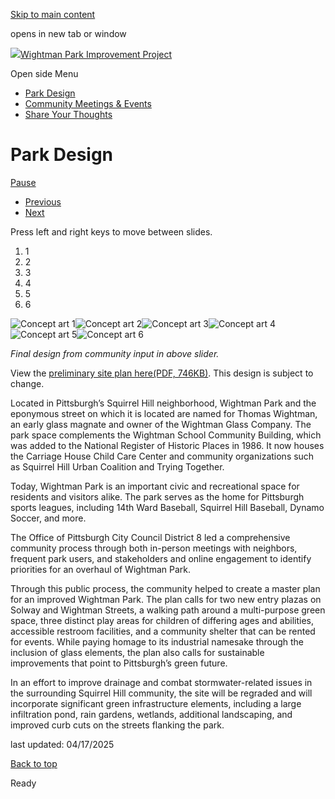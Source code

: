 [Skip to main content](https://www.pittsburghpa.gov/City-Government/City-Council/Districts/Erika-Strassburger-District-8/Wightman-Park-Improvement-Project/Park-Design#main-content)

opens in new tab or window

[![](https://www.pittsburghpa.gov/files/ocwebsite/f1eacc7f-f25b-4556-b5ae-24e3d5a59c99/logo.png?w=364)Wightman Park Improvement Project](https://www.pittsburghpa.gov/City-Government/City-Council/Districts/Erika-Strassburger-District-8/Wightman-Park-Improvement-Project)

Open side Menu

- [Park Design](https://www.pittsburghpa.gov/City-Government/City-Council/Districts/Erika-Strassburger-District-8/Wightman-Park-Improvement-Project/Park-Design)
- [Community Meetings & Events](https://www.pittsburghpa.gov/City-Government/City-Council/Districts/Erika-Strassburger-District-8/Wightman-Park-Improvement-Project/Community-Meetings-Events)
- [Share Your Thoughts](https://www.pittsburghpa.gov/City-Government/City-Council/Districts/Erika-Strassburger-District-8/Wightman-Park-Improvement-Project/Share-Your-Thoughts)

# Park Design

[Pause](https://www.pittsburghpa.gov/City-Government/City-Council/Districts/Erika-Strassburger-District-8/Wightman-Park-Improvement-Project/Park-Design#)

- [Previous](https://www.pittsburghpa.gov/City-Government/City-Council/Districts/Erika-Strassburger-District-8/Wightman-Park-Improvement-Project/Park-Design#)
- [Next](https://www.pittsburghpa.gov/City-Government/City-Council/Districts/Erika-Strassburger-District-8/Wightman-Park-Improvement-Project/Park-Design#)

Press left and right keys to move between slides.

1. 1
2. 2
3. 3
4. 4
5. 5
6. 6

![Concept art 1](https://www.pittsburghpa.gov/files/assets/city/v/1/city-council/images/d8/plan-page-slider/1.jpg)![Concept art 2](https://www.pittsburghpa.gov/files/assets/city/v/1/city-council/images/d8/plan-page-slider/2.jpg)![Concept art 3](https://www.pittsburghpa.gov/files/assets/city/v/1/city-council/images/d8/plan-page-slider/3.jpg)![Concept art 4](https://www.pittsburghpa.gov/files/assets/city/v/1/city-council/images/d8/plan-page-slider/4.jpg)![Concept art 5](https://www.pittsburghpa.gov/files/assets/city/v/1/city-council/images/d8/plan-page-slider/5.jpg)![Concept art 6](https://www.pittsburghpa.gov/files/assets/city/v/1/city-council/images/d8/plan-page-slider/6.jpg)

_Final design from community input in above slider._

View the [preliminary site plan here(PDF, 746KB)](https://www.pittsburghpa.gov/files/assets/city/v/2/city-council/documents/d8/3577_2018-08-17_wightman_site_plan.pdf "Preliminary site plan."). This design is subject to change.

Located in Pittsburgh’s Squirrel Hill neighborhood, Wightman Park and the eponymous street on which it is located are named for Thomas Wightman, an early glass magnate and owner of the Wightman Glass Company. The park space complements the Wightman School Community Building, which was added to the National Register of Historic Places in 1986. It now houses the Carriage House Child Care Center and community organizations such as Squirrel Hill Urban Coalition and Trying Together.

Today, Wightman Park is an important civic and recreational space for residents and visitors alike. The park serves as the home for Pittsburgh sports leagues, including 14th Ward Baseball, Squirrel Hill Baseball, Dynamo Soccer, and more.

The Office of Pittsburgh City Council District 8 led a comprehensive community process through both in-person meetings with neighbors, frequent park users, and stakeholders and online engagement to identify priorities for an overhaul of Wightman Park.

Through this public process, the community helped to create a master plan for an improved Wightman Park. The plan calls for two new entry plazas on Solway and Wightman Streets, a walking path around a multi-purpose green space, three distinct play areas for children of differing ages and abilities, accessible restroom facilities, and a community shelter that can be rented for events. While paying homage to its industrial namesake through the inclusion of glass elements, the plan also calls for sustainable improvements that point to Pittsburgh’s green future.

In an effort to improve drainage and combat stormwater-related issues in the surrounding Squirrel Hill community, the site will be regraded and will incorporate significant green infrastructure elements, including a large infiltration pond, rain gardens, wetlands, additional landscaping, and improved curb cuts on the streets flanking the park.

last updated: 04/17/2025

[Back to top](https://www.pittsburghpa.gov/City-Government/City-Council/Districts/Erika-Strassburger-District-8/Wightman-Park-Improvement-Project/Park-Design#body-top)

Ready
